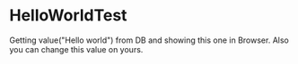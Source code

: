 # HelloWorldTest
Getting value("Hello world") from DB and showing this one in Browser. Also you can change this value on yours.
